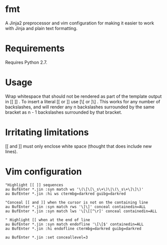 fmt
===

A Jinja2 preprocessor and vim configuration for making it easier to work with Jinja and plain text formatting. 

# Requirements #
Requires Python 2.7.

# Usage #

Wrap whitespace that should not be rendered as part of the template output in [[ ]] . To insert a literal [\[ or ]\] 
use [\\[ or ]\\] . This works for any number of backslashes, and will render any n backslashes surrounded by the same 
bracket as n - 1 backslashes surrounded by that bracket.

# Irritating limitations #

[[ and ]] must only enclose white space (thought that does include new lines).

# Vim configuration #

    "Highlight [[ ]] sequences
    au BufEnter *.jin :syn match ws '\(\[\[\_s\+\)\|\(\_s\+\]\]\)'
    au BufEnter *.jin :hi ws ctermbg=darkred guibg=darkred

    "Conceal [[ and ]] when the cursor is not on the containing line
    au BufEnter *.jin :syn match rws '\]\]' conceal containedin=ALL
    au BufEnter *.jin :syn match lws '\[\[[^\r]' conceal containedin=ALL

    " Highlight [[ when at the end of line
    au BufEnter *.jin :syn match endofline '\[\[$' containedin=ALL
    au BufEnter *.jin :hi endofline ctermbg=darkred guibg=darkred

    au BufEnter *.jin :set conceallevel=3
